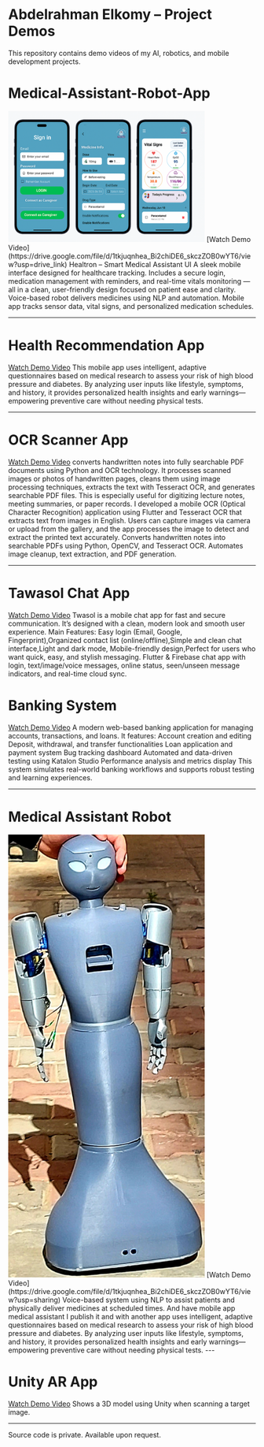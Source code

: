 # Abdelrahman Elkomy – Project Demos
This repository contains demo videos of my AI, robotics, and mobile development projects.

# Medical-Assistant-Robot-App
<img src="./Medical.png" width="400"/>
[Watch Demo Video](https://drive.google.com/file/d/1tkjuqnhea_Bi2chiDE6_skczZOB0wYT6/view?usp=drive_link)
Healtron – Smart Medical Assistant UI A sleek mobile interface designed for healthcare tracking. Includes a secure login, 
medication management with reminders, and real-time vitals monitoring — all in a clean, user-friendly design focused on patient ease and clarity.
Voice-based robot delivers medicines using NLP and automation. Mobile app tracks sensor data, vital signs, and personalized medication schedules.

---

# Health Recommendation App

[Watch Demo Video](https://drive.google.com/file/d/1qL-VLt4AwqhqMSNikt3eg_ELDRW_2TB-/view?usp=sharing)
This mobile app uses intelligent, adaptive questionnaires based on medical research to assess your risk of high blood pressure and diabetes. By analyzing user inputs 
like lifestyle, symptoms, and history, it provides personalized health insights and early warnings—empowering preventive care without needing physical tests.

---

# OCR Scanner App
[Watch Demo Video](https://drive.google.com/file/d/1JcVddVykNBbyyH2KZ5UK_l2chPby3AXQ/view?usp=sharing)
converts handwritten notes into fully searchable PDF documents using Python and OCR technology. It processes scanned images or photos of handwritten pages, 
cleans them using image processing techniques, extracts the text with Tesseract OCR, and generates searchable PDF files. This is especially useful for digitizing lecture notes,
meeting summaries, or paper records.
I developed a mobile OCR (Optical Character Recognition) application using Flutter and Tesseract OCR that extracts text from images in English. Users can capture images via camera 
or upload from the gallery, and the app processes the image to detect and extract the printed text accurately.
Converts handwritten notes into searchable PDFs using Python, OpenCV, and Tesseract OCR. Automates image cleanup, text extraction, and PDF generation.

---

# Tawasol Chat App
[Watch Demo Video](https://drive.google.com/file/d/1ebKvLc7duK8uLUTLNvBigswaNTwXDs81/view?usp=sharing)
Twasol is a mobile chat app for fast and secure communication. It’s designed with a clean, modern look and smooth user experience. Main Features:
Easy login (Email, Google, Fingerprint),Organized contact list (online/offline),Simple and clean chat interface,Light and dark mode,
Mobile-friendly design,Perfect for users who want quick, easy, and stylish messaging.
Flutter & Firebase chat app with login, text/image/voice messages, online status, seen/unseen message indicators, and real-time cloud sync.


# Banking System
[Watch Demo Video](https://drive.google.com/file/d/1jo-AJgWOx1AS8R2IwVGS3tvfQZd7KFmr/view?usp=sharing)
A modern web-based banking application for managing accounts, transactions, and loans. It features:
Account creation and editing
Deposit, withdrawal, and transfer functionalities
Loan application and payment system
Bug tracking dashboard
Automated and data-driven testing using Katalon Studio
Performance analysis and metrics display
This system simulates real-world banking workflows and supports robust testing and learning experiences.

---

# Medical Assistant Robot
<img src="./MyRobot.jpg" width="400"/>
[Watch Demo Video](https://drive.google.com/file/d/1tkjuqnhea_Bi2chiDE6_skczZOB0wYT6/view?usp=sharing)
Voice-based system using NLP to assist patients and physically deliver medicines at scheduled times.
And have mobile app medical assistant I publish it and with another app uses intelligent, adaptive questionnaires based on medical research to assess your risk of high blood pressure and diabetes. By analyzing user inputs like lifestyle, symptoms, and history, it provides personalized health insights and early warnings—empowering preventive care without needing physical tests.
---


# Unity AR App
[Watch Demo Video](https://drive.google.com/file/d/1MX1kOKQfE_m-3e9UZ4AodqXZArbyVWa5/view?usp=sharing)
Shows a 3D model using Unity when scanning a target image.

---


Source code is private. Available upon request.
